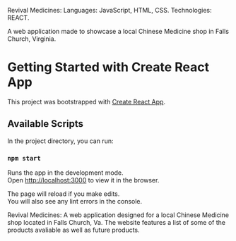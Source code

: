 Revival Medicines:
Languages: JavaScript, HTML, CSS.
Technologies: REACT.

A web application made to showcase a local Chinese Medicine shop in Falls Church, Virginia.

# Getting Started with Create React App

This project was bootstrapped with [Create React App](https://github.com/facebook/create-react-app).

## Available Scripts

In the project directory, you can run:

### `npm start`

Runs the app in the development mode.\
Open [http://localhost:3000](http://localhost:3000) to view it in the browser.

The page will reload if you make edits.\
You will also see any lint errors in the console.

Revival Medicines:
A web application designed for a local Chinese Medicine shop located in Falls Church, Va. The website features a list of some of the products avaliable as well as future products.
